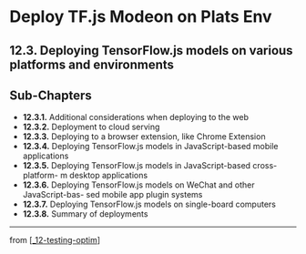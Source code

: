 # Deploy TF.js Modeon on Plats Env

## 12.3. Deploying TensorFlow.js models on various platforms and environments

## Sub-Chapters

- **12.3.1.** Additional considerations when deploying to the web
- **12.3.2.** Deployment to cloud serving
- **12.3.3.** Deploying to a browser extension, like Chrome Extension
- **12.3.4.** Deploying TensorFlow.js models in JavaScript-based mobile applications
- **12.3.5.** Deploying TensorFlow.js models in JavaScript-based cross-platform- m desktop applications
- **12.3.6.** Deploying TensorFlow.js models on WeChat and other JavaScript-bas- sed mobile app plugin systems
- **12.3.7.** Deploying TensorFlow.js models on single-board computers
- **12.3.8.** Summary of deployments

---
from [[_12-testing-optim]]

[//begin]: # "Autogenerated link references for markdown compatibility"
[_12-testing-optim]: ../_12-testing-optim.md "12 Testing Optim"
[//end]: # "Autogenerated link references"